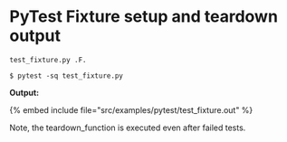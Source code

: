 # PyTest Fixture setup and teardown output


```
test_fixture.py .F.
```

```
$ pytest -sq test_fixture.py

```


**Output:**

{% embed include file="src/examples/pytest/test_fixture.out" %}

Note, the teardown_function is executed even after failed tests.



